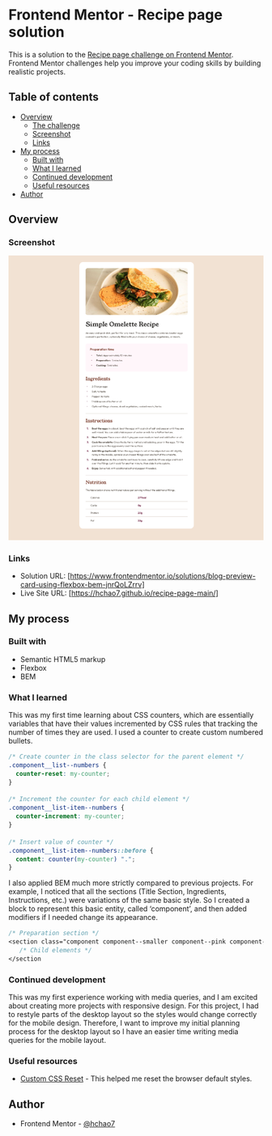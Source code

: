 # Frontend Mentor - Recipe page solution

This is a solution to the [Recipe page challenge on Frontend Mentor](https://www.frontendmentor.io/challenges/recipe-page-KiTsR8QQKm). Frontend Mentor challenges help you improve your coding skills by building realistic projects. 

## Table of contents

- [Overview](#overview)
  - [The challenge](#the-challenge)
  - [Screenshot](#screenshot)
  - [Links](#links)
- [My process](#my-process)
  - [Built with](#built-with)
  - [What I learned](#what-i-learned)
  - [Continued development](#continued-development)
  - [Useful resources](#useful-resources)
- [Author](#author)

## Overview

### Screenshot

![](./screenshot.png)

### Links

- Solution URL: [https://www.frontendmentor.io/solutions/blog-preview-card-using-flexbox-bem-jnrQoLZrrv]
- Live Site URL: [https://hchao7.github.io/recipe-page-main/]

## My process

### Built with

- Semantic HTML5 markup
- Flexbox
- BEM

### What I learned

This was my first time learning about CSS counters, which are essentially variables that have their values incremented by CSS rules that tracking the number of times they are used.  I used a counter to create custom numbered bullets.

```css
/* Create counter in the class selector for the parent element */
.component__list--numbers {
  counter-reset: my-counter;
}

/* Increment the counter for each child element */
.component__list-item--numbers {
  counter-increment: my-counter;
}

/* Insert value of counter */
.component__list-item--numbers::before {
  content: counter(my-counter) "."; 
}
```
I also applied BEM much more strictly compared to previous projects. For example, I noticed that all the sections (Title Section, Ingredients, Instructions, etc.) were variations of the same basic style. So I created a block to represent this basic entity, called ‘component’, and then added modifiers if I needed change its appearance. 

```css
/* Preparation section */
<section class="component component--smaller component--pink component--rounded">  
   /* Child elements */
</section
```

### Continued development

This was my first experience working with media queries, and I am excited about creating more projects with responsive design. For this project, I had to restyle parts of the desktop layout so the styles would change correctly for the mobile design. Therefore, I want to improve my initial planning process for the desktop layout so I have an easier time writing media queries for the mobile layout.

### Useful resources

- [Custom CSS Reset](https://www.joshwcomeau.com/css/custom-css-reset/) - This helped me reset the browser default styles.

## Author

- Frontend Mentor - [@hchao7](https://www.frontendmentor.io/profile/hchao7)

